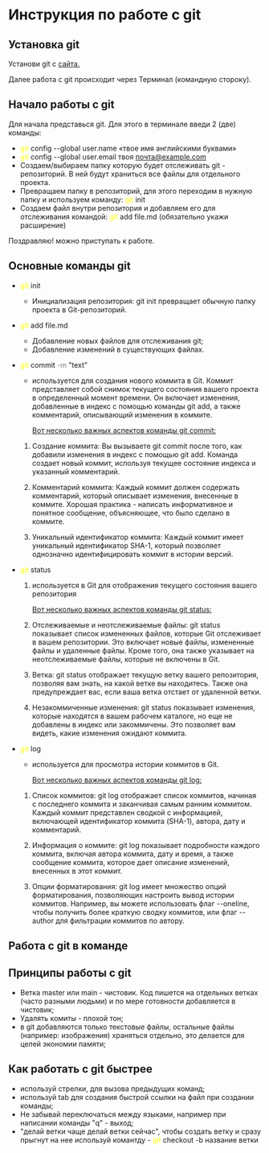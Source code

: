 # Инструкция по работе с git
## Установка git

Установи git с [сайта.](https://git-scm.com/)

Далее работа с git происходит через Терминал (командную стороку). 

## Начало работы с git

Для начала представься git. Для этого в терминале введи 2 (две) команды:

* <span style="color: yellow;">git </span> config --global user.name «твое имя английскими буквами»
* <span style="color: yellow;">git </span> config --global user.email твоя почта@example.com 
* Создаем/выбираем папку которую будет отслеживать git - репозиторий. В ней будут храниться все файлы для отдельного проекта.
* Превращаем папку в репозиторий, для этого переходим в нужную папку и используем команду: <span style="color: yellow;">git </span> init
* Создаем файл внутри репозитория и добавляем его для отслеживания командой: <span style="color: yellow;">git </span> add file.md (обязательно укажи расширение)

Поздравляю! можно приступать к работе.

## Основные команды git

* <span style="color: yellow;">git </span> init 
    *    Инициализация репозитория: git init превращает обычную папку проекта в Git-репозиторий.
  

* <span style="color: yellow;">git </span> add file.md 
    * Добавление новых файлов для отслеживания git;
    * Добавление изменений в существующих файлах. 

* <span style="color: yellow;">git </span> commit  <span style="color: gray;">-m</span> "text"
    * используется для создания нового коммита в Git. Коммит представляет собой снимок текущего состояния вашего проекта в определенный момент времени. Он включает изменения, добавленные в индекс с помощью команды git add, а также комментарий, описывающий изменения в коммите.
    
        <u>Вот несколько важных аспектов команды git commit:</u>

    1. Создание коммита: Вы вызываете git commit после того, как добавили изменения в индекс с помощью git add. Команда создает новый коммит, используя текущее состояние индекса и указанный комментарий.

    2. Комментарий коммита: Каждый коммит должен содержать комментарий, который описывает изменения, внесенные в коммите. Хорошая практика - написать информативное и понятное сообщение, объясняющее, что было сделано в коммите.

    3. Уникальный идентификатор коммита: Каждый коммит имеет уникальный идентификатор SHA-1, который позволяет однозначно идентифицировать коммит в истории версий.
* <span style="color: yellow;">git </span> status
    
    1. используется в Git для отображения текущего состояния вашего репозитория
    
        <u>Вот несколько важных аспектов команды git status:</u>

    2. Отслеживаемые и неотслеживаемые файлы: git status показывает список измененных файлов, которые Git отслеживает в вашем репозитории. Это включает новые файлы, измененные файлы и удаленные файлы. Кроме того, она также указывает на неотслеживаемые файлы, которые не включены в Git.

    3. Ветка: git status отображает текущую ветку вашего репозитория, позволяя вам знать, на какой ветке вы находитесь. Также она предупреждает вас, если ваша ветка отстает от удаленной ветки.

    4. Незакоммиченные изменения: git status показывает изменения, которые находятся в вашем рабочем каталоге, но еще не добавлены в индекс или закоммичены. Это позволяет вам видеть, какие изменения ожидают коммита.

* <span style="color: yellow;">git </span> log
    * используется для просмотра истории коммитов в Git. 

    
        <u>Вот несколько важных аспектов команды git log:</u>

    1. Список коммитов: git log отображает список коммитов, начиная с последнего коммита и заканчивая самым ранним коммитом. Каждый коммит представлен сводкой с информацией, включающей идентификатор коммита (SHA-1), автора, дату и комментарий.

    2. Информация о коммите: git log показывает подробности каждого коммита, включая автора коммита, дату и время, а также сообщение коммита, которое дает описание изменений, внесенных в этот коммит.

    3. Опции форматирования: git log имеет множество опций форматирования, позволяющих настроить вывод истории коммитов. Например, вы можете использовать флаг --oneline, чтобы получить более краткую сводку коммитов, или флаг --author для фильтрации коммитов по автору.

## Работа с git в команде
## Принципы работы с git

* Ветка master или main - чистовик. Код пишется на отдельных ветках (часто разными людьми) и по мере готовности добавляется в чистовик;
* Удалять комиты - плохой тон;
* в git добавляются только текстовые файлы, остальные файлы (например: изображения) храняться отдельно, это делается для целей экономии памяти;

## Как работать с git быстрее
* используй стрелки, для вызова предыдущих команд;
* используй tab для создания быстрой ссылки на файл при создании команды;
* Не забывай переключаться между языками, например при написании команды "q" - выход;
* "делай ветки чаще делай ветки сейчас", чтобы создать ветку и сразу прыгнут на нее используй комантду - <span style="color: yellow;">git </span> checkout -b название ветки